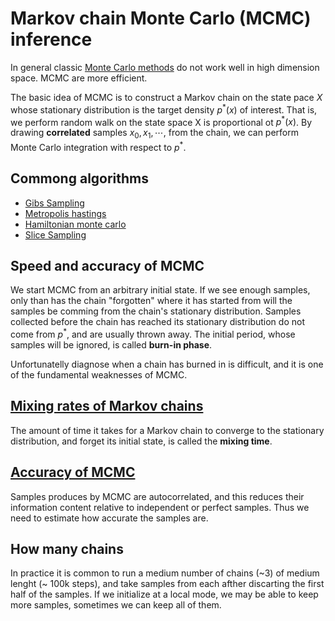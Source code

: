 # Markov chain Monte Carlo (MCMC) inference
In general classic [Monte Carlo methods](monte_carlo_inference.md) do not work well in high dimension space. MCMC are more efficient. 

The basic idea of MCMC is to construct a Markov chain on the state pace $X$ whose stationary distribution is the target density $p^*(x)$ of interest. That is, we perform random walk on the state space  X is proportional ot $p^*(x)$. By drawing **correlated** samples $x_0, x_1, \cdots$, from the chain, we can perform Monte Carlo integration with respect to $p^*$.

## Commong algorithms
* [Gibs Sampling](gibs_sampling.md)
* [Metropolis hastings](metropolis_hastings.md)
* [Hamiltonian monte carlo](hamiltonian_monte_carlo.md)
* [Slice Sampling](slice_sampling.md)

## Speed and accuracy of MCMC

We start MCMC from an arbitrary initial state. If we see enough samples, only than has the chain "forgotten" where it has started from will the samples be comming from the chain's stationary distribution. Samples collected before the chain has reached its stationary distribution do not come from $p^*$, and are usually thrown away. The initial period, whose samples will be ignored, is called **burn-in phase**.

Unfortunatelly diagnose when a chain has burned in is difficult, and it is one of the fundamental weaknesses of MCMC. 

## [Mixing rates of Markov chains](markov_chain_monte_carlo_convergence.md)
The amount of time it takes for a Markov chain to converge to the stationary distribution, and forget its initial state, is called the **mixing time**. 

## [Accuracy of MCMC](markov_chain_monte_carlo_accuracy.md)
Samples produces by MCMC are autocorrelated, and this reduces their information content relative to independent or perfect samples. Thus we need to estimate how accurate the samples are.

## How many chains

In practice it is common to run a medium number of chains (~3) of medium lenght (~ 100k steps), and take samples from each afther discarting the first half of the samples. If we initialize at a local mode, we may be able to keep more samples, sometimes we can keep all of them. 